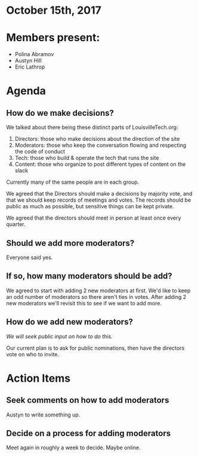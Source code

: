 # October 15th, 2017

# Members present:

* Polina Abramov
* Austyn Hill
* Eric Lathrop

# Agenda

## How do we make decisions?

We talked about there being these distinct parts of LouisvilleTech.org:

1. Directors: those who make decisions about the direction of the site
2. Moderators: those who keep the conversation flowing and respecting the code
   of conduct
3. Tech: those who build & operate the tech that runs the site
4. Content: those who organize to post different types of content on the slack

Currently many of the same people are in each group.

We agreed that the Directors should make a decisions by majority vote, and that
we should keep records of meetings and votes. The records should be public as
much as possible, but sensitive things can be kept private.

We agreed that the directors should meet in person at least once every quarter.

## Should we add more moderators?

Everyone said yes.

## If so, how many moderators should be add?

We agreed to start with adding 2 new moderators at first. We'd like to keep an
odd number of moderators so there aren't ties in votes. After adding 2 new
moderators we'll revisit this to see if we want to add more.

## How do we add new moderators?

*We will seek public input on how to do this.*

Our current plan is to ask for public nominations, then have the directors vote
on who to invite.

# Action Items

## Seek comments on how to add moderators

Austyn to write something up.

## Decide on a process for adding moderators

Meet again in roughly a week to decide. Maybe online.
